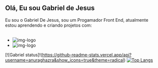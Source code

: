 ## Olá, Eu sou Gabriel de Jesus

Eu sou o Gabriel De Jesus, sou um Progamador Front End, atualmente estou aprendendo e criando projetos com:
<br>
<br>
 - <img src="https://img.shields.io/badge/HTML5-E34F26?style=for-the-badge&logo=html5&logoColor=white" alt="img-logo" />
 - <img src="https://img.shields.io/badge/CSS3-1572B6?style=for-the-badge&logo=css3&logoColor=white" alt="img-logo" />


 
 [![Gabriel status]!(https://github-readme-stats.vercel.app/api?username=anuraghazra&show_icons=true&theme=radical)  [![Top Langs](https://github-readme-stats.vercel.app/api/top-langs/?username=gabrieljesus18)](https://github.com/anuraghazra/github-readme-stats)
